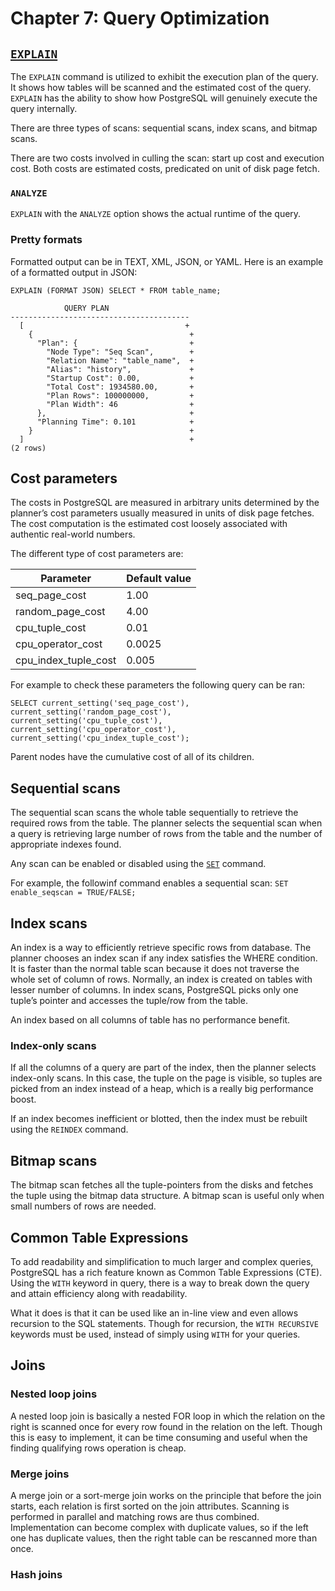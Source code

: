 # Chapter 7: Query Optimization

## [`EXPLAIN`](https://www.postgresql.org/docs/current/sql-explain.html)

The `EXPLAIN` command is utilized to exhibit the execution plan of the query. It shows how tables will be scanned and the estimated cost of the query. `EXPLAIN` has the ability to show how PostgreSQL will genuinely execute the query internally.

There are three types of scans: sequential scans, index scans, and bitmap scans.

There are two costs involved in culling the scan: start up cost and execution cost. Both costs are estimated costs, predicated on unit of disk page fetch.

### `ANALYZE`

`EXPLAIN` with the `ANALYZE` option shows the actual runtime of the query.

### Pretty formats

Formatted output can be in TEXT, XML, JSON, or YAML. Here is an example of a formatted output in JSON:

`EXPLAIN (FORMAT JSON) SELECT * FROM table_name;`

```
            QUERY PLAN
----------------------------------------
  [                                    +
    {                                   +
      "Plan": {                         +
        "Node Type": "Seq Scan",        +
        "Relation Name": "table_name",  +
        "Alias": "history",             +
        "Startup Cost": 0.00,           +
        "Total Cost": 1934580.00,       +
        "Plan Rows": 100000000,         +
        "Plan Width": 46                +
      },                                +
      "Planning Time": 0.101            +
    }                                   +
  ]                                     +
(2 rows)
```

## Cost parameters

The costs in PostgreSQL are measured in arbitrary units determined by the planner’s cost parameters usually measured in units of disk page fetches. The cost computation is the estimated cost loosely associated with authentic real-world numbers.

The different type of cost parameters are:

Parameter             |   Default value   |
----------------------|--------------------
seq_page_cost         |   1.00            |
random_page_cost      |   4.00            |
cpu_tuple_cost        |   0.01            |
cpu_operator_cost     |   0.0025          |
cpu_index_tuple_cost  |   0.005           |

For example to check these parameters the following query can be ran:

```
SELECT current_setting('seq_page_cost'), current_setting('random_page_cost'), current_setting('cpu_tuple_cost'), current_setting('cpu_operator_cost'), current_setting('cpu_index_tuple_cost');
```

Parent nodes have the cumulative cost of all of its children.

## Sequential scans

The sequential scan scans the whole table sequentially to retrieve the required rows from the table. The planner selects the sequential scan when a query is retrieving large number of rows from the table and the number of appropriate indexes found.

Any scan can be enabled or disabled using the [`SET`](https://www.postgresql.org/docs/current/sql-set.html) command.

For example, the followinf command enables a sequential scan: `SET enable_seqscan = TRUE/FALSE;`

## Index scans

An index is a way to efficiently retrieve specific rows from database. The planner chooses an index scan if any index satisfies the WHERE condition. It is faster than the normal table scan because it does not traverse the whole set of column of rows. Normally, an index is created on tables with lesser number of columns. In index scans, PostgreSQL picks only one tuple’s pointer and accesses the tuple/row from the table.

An index based on all columns of table has no performance benefit.

### Index-only scans

If all the columns of a query are part of the index, then the planner selects index-only scans. In this case, the tuple on the page is visible, so tuples are picked from an index instead of a heap, which is a really big performance boost.

If an index becomes inefficient or blotted, then the index must be rebuilt using the `REINDEX` command.

## Bitmap scans

The bitmap scan fetches all the tuple-pointers from the disks and fetches the tuple using the bitmap data structure. A bitmap scan is useful only when small numbers of rows are needed.

## Common Table Expressions

To add readability and simplification to much larger and complex queries, PostgreSQL has a rich feature known as Common Table Expressions (CTE). Using the `WITH` keyword in query, there is a way to break down the query and attain efficiency along with readability.

What it does is that it can be used like an in-line view and even allows recursion to the SQL statements. Though for recursion, the `WITH RECURSIVE` keywords must be used, instead of simply using `WITH` for your queries.

## Joins

### Nested loop joins

A nested loop join is basically a nested FOR loop in which the relation on the right is scanned once for every row found in the relation on the left. Though this is easy to implement, it can be time consuming and useful when the finding qualifying rows operation is cheap.

### Merge joins

A merge join or a sort-merge join works on the principle that before the join starts, each relation is first sorted on the join attributes. Scanning is performed in parallel and matching rows are thus combined. Implementation can become complex with duplicate values, so if the left one has duplicate values, then the right table can be rescanned more than once.

### Hash joins
